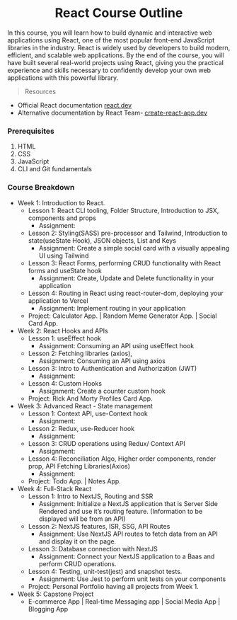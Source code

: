 <h1 align="center">React Course Outline</h1>

In this course, you will learn how to build dynamic and interactive web applications using React, one of the most popular front-end JavaScript libraries in the industry. React is widely used by developers to build modern, efficient, and scalable web applications. By the end of the course, you will have built several real-world projects using React, giving you the practical experience and skills necessary to confidently develop your own web applications with this powerful library. 

> Resources
- Official React documentation <a href="https://react.dev/">react.dev</a>
- Alternative documentation by React Team- <a href="https://create-react-app.dev/">create-react-app.dev</a>

### Prerequisites

1. HTML
2. CSS
3. JavaScript
4. CLI and Git fundamentals

### Course Breakdown

- Week 1: Introduction to React.
    - Lesson 1: React CLI tooling, Folder Structure, Introduction to JSX, components and props
        - Assignment: 
    - Lesson 2: Styling(SASS) pre-processor and Tailwind, Introduction to state(useState Hook), JSON objects, List and Keys
        - Assignment: Create a simple social card with a visually appealing UI using Tailwind
    - Lesson 3: React Forms, performing CRUD functionality with React forms and useState hook 
        - Assignment: Create, Update and Delete functionality in your application
    - Lesson 4: Routing in React using react-router-dom, deploying your application to Vercel
        - Assignment: Implement routing in your application
    - Project: Calculator App. | Random Meme Generator App. | Social Card App.
- Week 2: React Hooks and APIs
    - Lesson 1: useEffect hook
        - Assignment: Consuming an API using useEffect hook
    - Lesson 2: Fetching libraries (axios), 
        - Assignment: Consuming an API using axios
    - Lesson 3: Intro to Authentication and Authorization (JWT)
        - Assignment: 
    - Lesson 4: Custom Hooks
        - Assignment: Create a counter custom hook
    - Project: Rick And Morty Profiles Card App.
- Week 3: Advanced React - State management
    - Lesson 1: Context API, use-Context hook
        - Assignment:
    - Lesson 2: Redux, use-Reducer hook
        - Assignment:
    - Lesson 3: CRUD operations using Redux/ Context API
        - Assignment:
    - Lesson 4: Reconciliation Algo, Higher order components, render prop, API Fetching Libraries(Axios)
        - Assignment:
    - Project: Todo App. | Notes App.
- Week 4: Full-Stack React
    - Lesson 1: Intro to NextJS, Routing and SSR
        - Assignment: Initialize a NextJS application that is Server Side Rendered and use it’s routing feature. (Information to be displayed will be from an API)
    - Lesson 2: NextJS features, ISR, SSG, API Routes
        - Assignment: Use NextJS API routes to fetch data from an API and display it on the page.
    - Lesson 3: Database connection with NextJS
        - Assignment: Connect your NextJS application to a Baas and perform CRUD operations.
    - Lesson 4:  Testing, unit-test(jest) and snapshot tests.
        - Assignment: Use Jest to perform unit tests on your components
    - Project: Personal Portfolio having all projects from Week 1.
- Week 5: Capstone Project
    - E-commerce App | Real-time Messaging app | Social Media App | Blogging App
